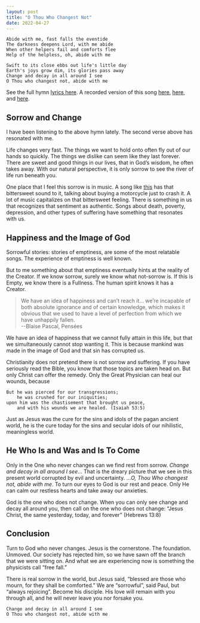 ```yaml
---
layout: post
title: "O Thou Who Changest Not"
date: 2022-04-27
---
```


```
Abide with me, fast falls the eventide
The darkness deepens Lord, with me abide
When other helpers fail and comforts flee
Help of the helpless, oh, abide with me

Swift to its close ebbs out life's little day
Earth's joys grow dim, its glories pass away
Change and decay in all around I see
O Thou who changest not, abide with me
```

See the full hymn [lyrics here](https://hymnary.org/text/abide_with_me_fast_falls_the_eventide). A recorded version of this song [here](https://youtu.be/4SM7e16zq0Q), [here](https://open.spotify.com/track/3WIM3qKRu2OGenEq5OSke2?si=d542b9c8e2c14e94), and [here](https://youtu.be/fqkjj49WOmw). 

## Sorrow and Change

I have been listening to the above hymn lately. The second verse above has resonated with me. 

Life changes very fast. The things we want to hold onto often fly out of our hands so quickly. The things we dislike can seem like they last forever. There are sweet and good things in our lives, that in God’s wisdom, he often takes away. With our natural perspective, it is only sorrow to see the river of life run beneath you. 

One place that I feel this sorrow is in music. A song like [this](https://open.spotify.com/track/0YnbCBn2UdoM5Y1l6Am5EY?si=351b798cde174eb4) has that bittersweet sound to it, talking about buying a motorcycle just to crash it. A lot of music capitalizes on that bittersweet feeling. There is something in us that recognizes that sentiment as authentic. Songs about death, poverty, depression, and other types of suffering have something that resonates with us.

## Happiness and the Image of God

Sorrowful stories: stories of emptiness, are some of the most relatable songs. The experience of emptiness is well known.
 
But to me something about that emptiness eventually hints at the reality of the Creator. If we know sorrow, surely we know what not-sorrow is. If this is Empty, we know there is a Fullness. The human spirit knows it has a Creator. 

> We have an idea of happiness and can’t reach it… we’re incapable of both absolute ignorance and of certain knowledge, which makes it obvious that we used to have a level of perfection from which we have unhappily fallen.  
    --Blaise Pascal, Pensées

We have an idea of happiness that we cannot fully attain in this life, but that we simultaneously cannot stop wanting it. This is because mankind was made in the image of God and that sin has corrupted us. 

Christianity does not pretend there is not sorrow and suffering. If you have seriously read the Bible, you know that those topics are taken head on. But only Christ can offer the remedy. Only the Great Physician can heal our wounds, because

	But he was pierced for our transgressions;
		he was crushed for our iniquities;
	upon him was the chastisement that brought us peace,
		and with his wounds we are healed. (Isaiah 53:5)

Just as Jesus was the cure for the sins and idols of the pagan ancient world, he is the cure today for the sins and secular idols of our nihilistic, meaningless world. 

## He Who Is and Was and Is To Come

Only in the One who never changes can we find rest from sorrow. *Change and decay in all around I see*... That is the dreary picture that we see in this present world corrupted by evil and uncertainty. …*O, Thou Who changest  not, abide with me*. To turn our eyes to God is our rest and peace. Only He can calm our restless hearts and take away our anxieties. 

God is the one who does not change. When you can only see change and decay all around you, then call on the one who does not change: “Jesus Christ, the same yesterday, today, and forever” (Hebrews 13:8)

## Conclusion

Turn to God who never changes. Jesus is the cornerstone. The foundation. Unmoved. Our society has rejected him, so we have sawn off the branch that we were sitting on. And what we are experiencing now is something the physicists call “free fall.” 

There is real sorrow in the world, but Jesus said, “blessed are those who mourn, for they shall be comforted.” We are “sorrowful”, said Paul, but “always rejoicing”. Become his disciple. His love will remain with you through all, and he will never leave you nor forsake you.  

```
Change and decay in all around I see
O Thou who changest not, abide with me
```